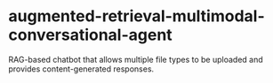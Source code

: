 # augmented-retrieval-multimodal-conversational-agent
RAG-based chatbot that allows multiple file types to be uploaded and provides content-generated responses.
